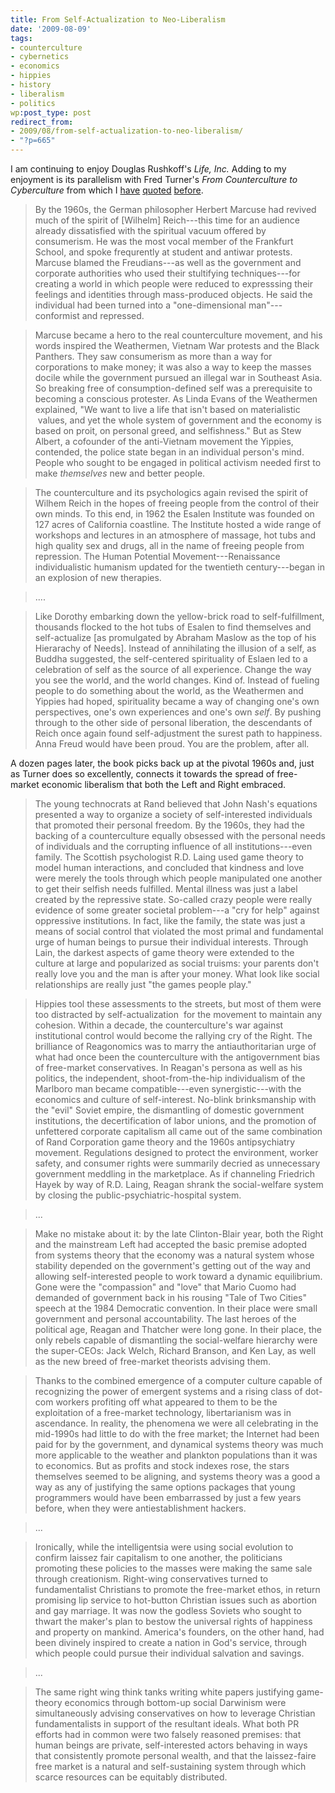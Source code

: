 ```yaml
---
title: From Self-Actualization to Neo-Liberalism
date: '2009-08-09'
tags:
- counterculture
- cybernetics
- economics
- hippies
- history
- liberalism
- politics
wp:post_type: post
redirect_from:
- 2009/08/from-self-actualization-to-neo-liberalism/
- "?p=665"
---
```


I am continuing to enjoy Douglas Rushkoff's _Life, Inc._ Adding to my enjoyment is its parallelism with Fred Turner's _From Counterculture to Cyberculture_ from which I [have](http://www.island94.org/2007/11/understanding-academia-and-legitimacy-exchange/) [quoted](http://www.island94.org/2007/11/close-to-the-machine/) [before](http://www.island94.org/2007/12/destructive-rhetoric/).

> By the 1960s, the German philosopher Herbert Marcuse had revived much of the spirit of [Wilhelm] Reich---this time for an audience already dissatisfied with the spiritual vacuum offered by consumerism. He was the most vocal member of the Frankfurt School, and spoke frequrently at student and antiwar protests. Marcuse blamed the Freudians---as well as the government and corporate authorities who used their stultifying techniques---for creating a world in which people were reduced to expresssing their feelings and identities through mass-produced objects. He said the individual had been turned into a "one-dimensional man"---conformist and repressed.

>

> Marcuse became a hero to the real counterculture movement, and his words inspired the Weathermen, Vietnam War protests and the Black Panthers. They saw consumerism as more than a way for corporations to make money; it was also a way to keep the masses docile while the government pursued an illegal war in Southeast Asia. So breaking free of consumption-defined self was a prerequisite to becoming a conscious protester. As Linda Evans of the Weathermen explained, "We want to live a life that isn't based on materialistic  values, and yet the whole system of government and the economy is based on proit, on personal greed, and selfishness." But as Stew Albert, a cofounder of the anti-Vietnam movement the Yippies, contended, the police state began in an individual person's mind. People who sought to be engaged in political activism needed first to make _themselves_ new and better people.

>

> The counterculture and its psychologics again revised the spirit of Wilhem Reich in the hopes of freeing people from the control of their own minds. To this end, in 1962 the Esalen Institute was founded on 127 acres of California coastline. The Institute hosted a wide range of workshops and lectures in an atmosphere of massage, hot tubs and high quality sex and drugs, all in the name of freeing people from repression. The Human Potential Movement---Renaissance individualistic humanism updated for the twentieth century---began in an explosion of new therapies.

>

> ....

>

> Like Dorothy embarking down the yellow-brick road to self-fulfillment, thousands flocked to the hot tubs of Esalen to find themselves and self-actualize [as promulgated by Abraham Maslow as the top of his Hierarachy of Needs]. Instead of annihilating the illusion of a self, as Buddha suggested, the self-centered spirituality of Eslaen led to a celebration of self as the source of all experience. Change the way you see the world, and the world changes. Kind of. Instead of fueling people to do something about the world, as the Weathermen and Yippies had hoped, spirituality became a way of changing one's own perspectives, one's own experiences and one's own _self_. By pushing through to the other side of personal liberation, the descendants of Reich once again found self-adjustment the surest path to happiness. Anna Freud would have been proud. You are the problem, after all.

A dozen pages later, the book picks back up at the pivotal 1960s and, just as Turner does so excellently, connects it towards the spread of free-market economic liberalism that both the Left and Right embraced.

> The young technocrats at Rand believed that John Nash's equations presented a way to organize a society of self-interested individuals that promoted their personal freedom. By the 1960s, they had the backing of a counterculture equally obsessed with the personal needs of individuals and the corrupting influence of all institutions---even family. The Scottish psychologist R.D. Laing used game theory to model human interactions, and concluded that kindness and love were merely the tools through which people manipulated one another to get their selfish needs fulfilled. Mental illness was just a label created by the repressive state. So-called crazy people were really evidence of some greater societal problem---a "cry for help" against oppressive institutions. In fact, like the family, the state was just a means of social control that violated the most primal and fundamental urge of human beings to pursue their individual interests. Through Lain, the darkest aspects of game theory were extended to the culture at large and popularized as social truisms: your parents don't really love you and the man is after your money. What look like social relationships are really just "the games people play."

>

> Hippies tool these assessments to the streets, but most of them were too distracted by self-actualization  for the movement to maintain any cohesion. Within a decade, the counterculture's war against institutional control would become the rallying cry of the Right. The brilliance of Reagonomics was to marry the antiauthoritarian urge of what had once been the counterculture with the antigovernment bias of free-market conservatives. In Reagan's persona as well as his politics, the independent, shoot-from-the-hip individualism of the Marlboro man became compatible---even synergistic---with the economics and culture of self-interest. No-blink brinksmanship with the "evil" Soviet empire, the dismantling of domestic government institutions, the decertification of labor unions, and the promotion of unfettered corporate capitalism all came out of the same combination of Rand Corporation game theory and the 1960s antipsychiatry movement. Regulations designed to protect the environment, worker safety, and consumer rights were summarily decried as unnecessary government meddling in the marketplace. As if channeling Friedrich Hayek by way of R.D. Laing, Reagan shrank the social-welfare system by closing the public-psychiatric-hospital system.

>

> ...

>

> Make no mistake about it: by the late Clinton-Blair year, both the Right and the mainstream Left had accepted the basic premise adopted from systems theory that the economy was a natural system whose stability depended on the government's getting out of the way and allowing self-interested people to work toward a dynamic equilibrium. Gone were the "compassion" and "love" that Mario Cuomo had demanded of government back in his rousing "Tale of Two Cities" speech at the 1984 Democratic convention. In their place were small government and personal accountability. The last heroes of the political age, Reagan and Thatcher were long gone. In their place, the only rebels capable of dismantling the social-welfare hierarchy were the super-CEOs: Jack Welch, Richard Branson, and Ken Lay, as well as the new breed of free-market theorists advising them.

>

> Thanks to the combined emergence of a computer culture capable of recognizing the power of emergent systems and a rising class of dot-com workers profiting off what appeared to them to be the exploitation of a free-market technology, libertarianism was in ascendance. In reality, the phenomena we were all celebrating in the mid-1990s had little to do with the free market; the Internet had been paid for by the government, and dynamical systems theory was much more applicable to the weather and plankton populations than it was to economics. But as profits and stock indexes rose, the stars themselves seemed to be aligning, and systems theory was a good a way as any of justifying the same options packages that young programmers would have been embarrassed by just a few years before, when they were antiestablishment hackers.

>

> ...

>

> Ironically, while the intelligentsia were using social evolution to confirm laissez fair capitalism to one another, the politicians promoting these policies to the masses were making the same sale through creationism. Right-wing conservatives turned to fundamentalist Christians to promote the free-market ethos, in return promising lip service to hot-button Christian issues such as abortion and gay marriage. It was now the godless Soviets who sought to thwart the maker's plan to bestow the universal rights of happiness and property on mankind. America's founders, on the other hand, had been divinely inspired to create a nation in God's service, through which people could pursue their individual salvation and savings.

>

> ...

>

> The same right wing think tanks writing white papers justifying game-theory economics through bottom-up social Darwinism were simultaneously advising conservatives on how to leverage Christian fundamentalists in support of the resultant ideals. What both PR efforts had in common were two falsely reasoned premises: that human beings are private, self-interested actors behaving in ways that consistently promote personal wealth, and that the laissez-faire free market is a natural and self-sustaining system through which scarce resources can be equitably distributed.
